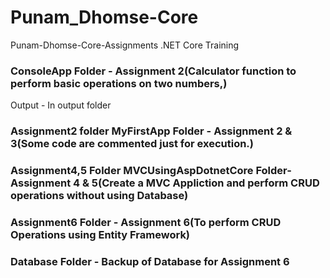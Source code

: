 # Punam_Dhomse-Core

 Punam-Dhomse-Core-Assignments
.NET Core Training

### ConsoleApp Folder - Assignment 2(Calculator function to perform basic operations on two numbers,)
Output  - In output folder

### Assignment2 folder MyFirstApp Folder - Assignment 2 & 3(Some code are commented just for execution.)

### Assignment4,5 Folder MVCUsingAspDotnetCore Folder- Assignment 4 & 5(Create a MVC Appliction and perform CRUD operations without using Database)

### Assignment6 Folder - Assignment 6(To perform CRUD Operations using Entity Framework)

### Database Folder - Backup of Database for Assignment 6
